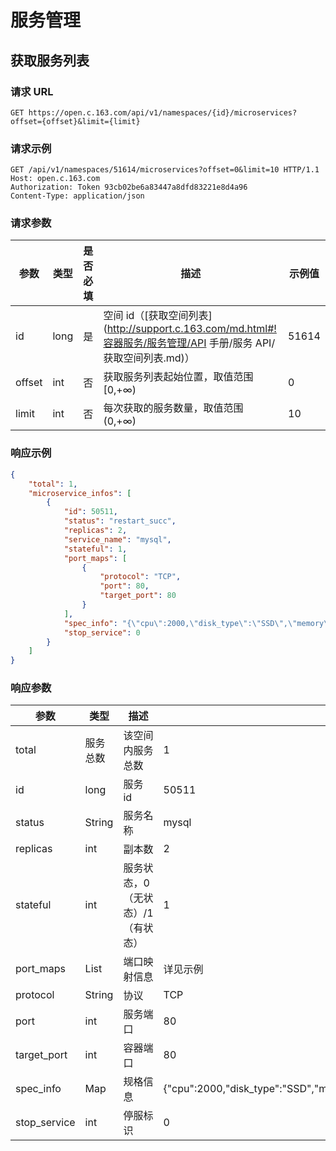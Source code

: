 # 服务管理

## 获取服务列表

### 请求 URL

`GET https://open.c.163.com/api/v1/namespaces/{id}/microservices?offset={offset}&limit={limit}`

### 请求示例

```http
GET /api/v1/namespaces/51614/microservices?offset=0&limit=10 HTTP/1.1
Host: open.c.163.com
Authorization: Token 93cb02be6a83447a8dfd83221e8d4a96
Content-Type: application/json
```
### 请求参数

|  参数  | 类型 | 是否必填 |                   描述                  | 示例值 |
| ------ | ---- | -------- | --------------------------------------- | ------ |
| id     | long | 是       | 空间 id（[获取空间列表](http://support.c.163.com/md.html#!容器服务/服务管理/API 手册/服务 API/获取空间列表.md)） |  51614 |
| offset | int  | 否       | 获取服务列表起始位置，取值范围 [0,+∞)   |      0 |
| limit  | int  | 否       | 每次获取的服务数量，取值范围 (0,+∞)     |     10 |


### 响应示例

```json
{
    "total": 1,
    "microservice_infos": [
        {
            "id": 50511,
            "status": "restart_succ",
            "replicas": 2,
            "service_name": "mysql",
            "stateful": 1,
            "port_maps": [
                {
                    "protocol": "TCP",
                    "port": 80,
                    "target_port": 80
                }
            ],
            "spec_info": "{\"cpu\":2000,\"disk_type\":\"SSD\",\"memory\":2147483648,\"spec_alias\":\"C2M2S20\",\"storage\":20}",
            "stop_service": 0
        }
    ]
}
```

### 响应参数

|     参数     |   类型   |                描述               |                                                示例值                                                |
|--------------|----------|-----------------------------------|------------------------------------------------------------------------------------------------------|
| total        | 服务总数 | 该空间内服务总数                  | 1                                                                                                    |
| id           | long     | 服务 id                           | 50511                                                                                                |
| status       | String   | 服务名称                          | mysql                                                                                                |
| replicas     | int      | 副本数                            | 2                                                                                                    |
| stateful     | int      | 服务状态，0（无状态）/1（有状态） | 1                                                                                                    |
| port_maps    | List     | 端口映射信息                      | 详见示例                                                                                             |
| protocol     | String   | 协议                              | TCP                                                                                                  |
| port         | int      | 服务端口                          | 80                                                                                                   |
| target_port  | int      | 容器端口                          | 80                                                                                                   |
| spec_info    | Map      | 规格信息                          | {\"cpu\":2000,\"disk_type\":\"SSD\",\"memory\":2147483648,\"spec_alias\":\"C2M2S20\",\"storage\":20} |
| stop_service | int      | 停服标识                          | 0                                                                                                    |
